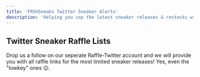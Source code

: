 ```yaml
---
title: 'FRSHSneaks Twitter Sneaker Alerts'
description: 'Helping you cop the latest sneaker releases & restocks with our notifications or raffle lists. Europe and UK.'
---
```


## Twitter Sneaker Raffle Lists

Drop us a follow on our seperate Raffle-Twitter account and we will provide you with all raffle links for the most limited sneaker releases! Yes, even the "lowkey" ones 😉.

<a class="twitter-timeline" href="https://twitter.com/TwitterDev?ref_src=twsrc%5Etfw"></a> <script async src="https://platform.twitter.com/widgets.js" charset="utf-8"></script>